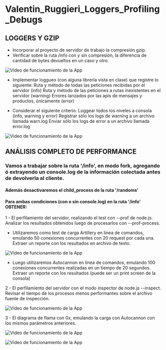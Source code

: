 # Valentin_Ruggieri_Loggers_Profiling_Debugs

## LOGGERS Y GZIP

- Incorporar al proyecto de servidor de trabajo la compresión gzip.
- Verificar sobre la ruta /info con y sin compresión, la diferencia de cantidad de bytes devueltos en un caso y otro.


![Video de funcionamiento de la App](https://media.giphy.com/media/my0jbmncaGrFbJZyTK/giphy.gif)

- Implementar loggueo (con alguna librería vista en clase) que registre lo siguiente:
  Ruta y método de todas las peticiones recibidas por el servidor (info)
  Ruta y método de las peticiones a rutas inexistentes en el servidor (warning)
  Errores lanzados por las apis de mensajes y productos, únicamente (error)
  
- Considerar el siguiente criterio:
  Loggear todos los niveles a consola (info, warning y error)
  Registrar sólo los logs de warning a un archivo llamada warn.log
  Enviar sólo los logs de error a un archivo llamada error.log


![Video de funcionamiento de la App](https://media.giphy.com/media/FQvJCvuLLYhN2W82TW/giphy.gif)


## ANÁLISIS COMPLETO DE PERFORMANCE

### Vamos a trabajar sobre la ruta '/info', en modo fork, agregando ó extrayendo un console.log de la información colectada antes de devolverla al cliente. 

#### Además desactivaremos el child_process de la ruta '/randoms'

#### Para ambas condiciones (con o sin console.log) en la ruta '/info' OBTENER:


1 -  El perfilamiento del servidor, realizando el test con --prof de node.js. Analizar los resultados obtenidos luego de procesarlos con --prof-process. 
- Utilizaremos como test de carga Artillery en línea de comandos, emulando 50 conexiones concurrentes con 20 request por cada una. Extraer un reporte con los resultados en archivo de texto.


![Video de funcionamiento de la App](https://media.giphy.com/media/8zMab6Jb8Z7qPpo9qk/giphy.gif)

- Luego utilizaremos Autocannon en línea de comandos, emulando 100 conexiones concurrentes realizadas en un tiempo de 20 segundos. Extraer un reporte con los resultados (puede ser un print screen de la consola)

2 - El perfilamiento del servidor con el modo inspector de node.js --inspect. Revisar el tiempo de los procesos menos performantes sobre el archivo fuente de inspección.

![Video de funcionamiento de la App](https://media.giphy.com/media/tJA6t72LS3bTRzgc4g/giphy.gif)

3 -  El diagrama de flama con 0x, emulando la carga con Autocannon con los mismos parámetros anteriores.

![Video de funcionamiento de la App](https://media.giphy.com/media/tJA6t72LS3bTRzgc4g/giphy.gif)


![Video de funcionamiento de la App](https://media.giphy.com/media/uDdXWDMgCeFF4XZZc5/giphy.gif)




